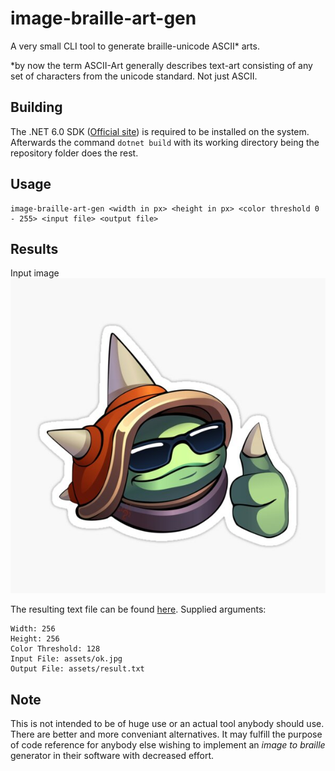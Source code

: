 # image-braille-art-gen
A very small CLI tool to generate braille-unicode ASCII* arts.

*by now the term ASCII-Art generally describes text-art consisting of any
set of characters from the unicode standard. Not just ASCII.

## Building
The .NET 6.0 SDK ([Official site](https://dotnet.microsoft.com/en-us/download/dotnet/6.0)) is required to be installed on the system.
Afterwards the command `dotnet build` with its working directory being the repository folder does the rest.

## Usage
```
image-braille-art-gen <width in px> <height in px> <color threshold 0 - 255> <input file> <output file>
```

## Results
Input image
![Image](/assets/ok.jpg)

The resulting text file can be found [here](/assets/result.txt).
Supplied arguments:
```
Width: 256
Height: 256
Color Threshold: 128
Input File: assets/ok.jpg
Output File: assets/result.txt
```


## Note
This is not intended to be of huge use or an actual tool anybody should use.
There are better and more conveniant alternatives.
It may fulfill the purpose of code reference for anybody else wishing to implement an
*image to braille* generator in their software with decreased effort.